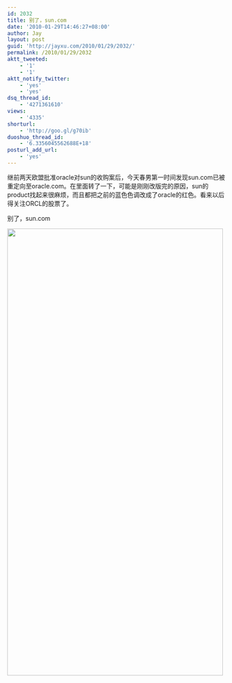 ```yaml
---
id: 2032
title: 别了，sun.com
date: '2010-01-29T14:46:27+08:00'
author: Jay
layout: post
guid: 'http://jayxu.com/2010/01/29/2032/'
permalink: /2010/01/29/2032
aktt_tweeted:
    - '1'
    - '1'
aktt_notify_twitter:
    - 'yes'
    - 'yes'
dsq_thread_id:
    - '4271361610'
views:
    - '4335'
shorturl:
    - 'http://goo.gl/g70ib'
duoshuo_thread_id:
    - '6.3356045562688E+18'
posturl_add_url:
    - 'yes'
---
```


继前两天欧盟批准oracle对sun的收购案后，今天春男第一时间发现sun.com已被重定向至oracle.com。在里面转了一下，可能是刚刚改版完的原因，sun的product找起来很麻烦，而且都把之前的蓝色色调改成了oracle的红色。看来以后得关注ORCL的股票了。

别了，sun.com

<a href="http://jayxu.com/log/wp-content/uploads/2010/01/Java-SE-Overview-at-a-Glance1.png"><img class="alignnone size-large wp-image-2036" title="Java SE Overview - at a Glance" src="http://jayxu.com/log/wp-content/uploads/2010/01/Java-SE-Overview-at-a-Glance1.png" alt="" width="495" height="1024" /></a>